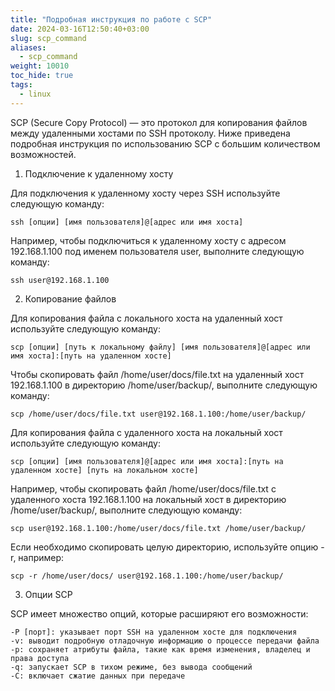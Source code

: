 ```yaml
---
title: "Подробная инструкция по работе с SCP"
date: 2024-03-16T12:50:40+03:00
slug: scp_command
aliases:
  - scp_command
weight: 10010
toc_hide: true
tags:
  - linux
---
```


SCP (Secure Copy Protocol) — это протокол для копирования файлов между удаленными хостами по SSH протоколу. Ниже приведена подробная инструкция по использованию SCP с большим количеством возможностей.

1. Подключение к удаленному хосту

Для подключения к удаленному хосту через SSH используйте следующую команду:

```
ssh [опции] [имя пользователя]@[адрес или имя хоста]
```

Например, чтобы подключиться к удаленному хосту с адресом 192.168.1.100 под именем пользователя user, выполните следующую команду:
```
ssh user@192.168.1.100
```

2. Копирование файлов

Для копирования файла с локального хоста на удаленный хост используйте следующую команду:
```
scp [опции] [путь к локальному файлу] [имя пользователя]@[адрес или имя хоста]:[путь на удаленном хосте]
```

Чтобы скопировать файл /home/user/docs/file.txt на удаленный хост 192.168.1.100 в директорию /home/user/backup/, выполните следующую команду:

```
scp /home/user/docs/file.txt user@192.168.1.100:/home/user/backup/
```

Для копирования файла с удаленного хоста на локальный хост используйте следующую команду:

```
scp [опции] [имя пользователя]@[адрес или имя хоста]:[путь на удаленном хосте] [путь на локальном хосте]
```
Например, чтобы скопировать файл /home/user/docs/file.txt с удаленного хоста 192.168.1.100 на локальный хост в директорию /home/user/backup/, выполните следующую команду:

```
scp user@192.168.1.100:/home/user/docs/file.txt /home/user/backup/
```

Если необходимо скопировать целую директорию, используйте опцию -r, например:

```
scp -r /home/user/docs/ user@192.168.1.100:/home/user/backup/
```

3. Опции SCP

SCP имеет множество опций, которые расширяют его возможности:

```
-P [порт]: указывает порт SSH на удаленном хосте для подключения
-v: выводит подробную отладочную информацию о процессе передачи файла
-p: сохраняет атрибуты файла, такие как время изменения, владелец и права доступа
-q: запускает SCP в тихом режиме, без вывода сообщений
-C: включает сжатие данных при передаче
```

